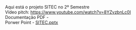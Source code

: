 Aqui está o projeto SITEC no 2º Semestre  
Vídeo pitch: https://www.youtube.com/watch?v=8YZvzbnLc0I  
Documentação PDF -   
Porwer Point - [SITEC.pptx](https://github.com/user-attachments/files/17985532/SITEC.pptx)
